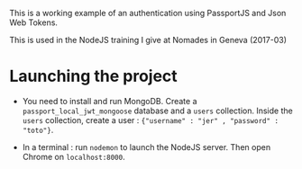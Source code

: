 This is a working example of an authentication using PassportJS and Json Web Tokens.

This is used in the NodeJS training I give at Nomades in Geneva (2017-03)


# Launching the project

- You need to install and run MongoDB. Create a `passport_local_jwt_mongoose` database and a `users` collection. Inside the `users` collection, create a user : `{"username" : "jer" , "password" : "toto"}`.

- In a terminal : run `nodemon` to launch the NodeJS server. Then open Chrome on `localhost:8000`.
